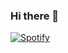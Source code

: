 ### Hi there 👋

<!--
**gems2000/gems2000** is a ✨ _special_ ✨ repository because its `README.md` (this file) appears on your GitHub profile.

Here are some ideas to get you started:

- 🔭 I’m currently working on ...
- 🌱 I’m currently learning ...
- 👯 I’m looking to collaborate on ...
- 🤔 I’m looking for help with ...
- 💬 Ask me about ...
- 📫 How to reach me: ...
- 😄 Pronouns: ...
- ⚡ Fun fact: ...
-->
[![Spotify](https://novatorem.vercel.app/api/spotify)](https://open.spotify.com/user/31a2xzgzif2lqharuwfpw4dsxyn4)
